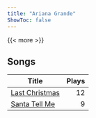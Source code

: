 ```yaml
---
title: "Ariana Grande"
ShowToc: false
---
```


{{< more >}}

## Songs
Title | Plays 
----- | -----: 
[Last Christmas](/songs/last-christmas) | 12
[Santa Tell Me](/songs/santa-tell-me) | 9

